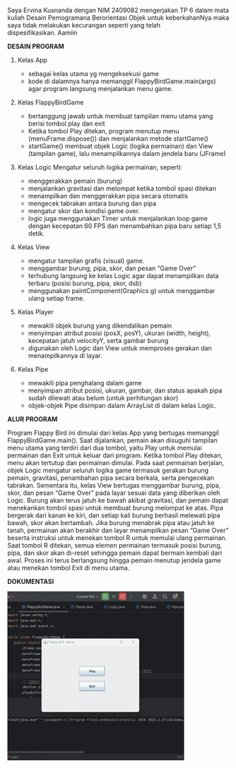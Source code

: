 Saya Ervina Kusnanda dengan NIM 2409082 mengerjakan TP 6 dalam mata kuliah Desain Pemogramana Berorientasi Objek untuk keberkahanNya maka saya tidak melakukan kecurangan seperti yang telah dispesifikasikan. Aamiin

**DESAIN PROGRAM**

1. Kelas App
   - sebagai kelas utama yg mengeksekusi game
   - kode di dalamnya hanya memanggil FlappyBirdGame.main(args) agar program langsung menjalankan menu game.

2. Kelas FlappyBirdGame
   - bertanggung jawab untuk membuat tampilan menu utama yang berisi tombol play dan exit
   - Ketika tombol Play ditekan, program menutup menu (menuFrame.dispose()) dan menjalankan metode startGame()
   - startGame() membuat objek Logic (logika permainan) dan View (tampilan game), lalu menampilkannya dalam jendela baru (JFrame)

3. Kelas Logic
   Mengatur seluruh logika permainan, seperti:
   - menggerakkan pemain (burung)
   - menjalankan gravitasi dan melompat ketika tombol spasi ditekan
   - menampilkan dan menggerakkan pipa secara otomatis
   - mengecek tabrakan antara burung dan pipa
   - mengatur skor dan kondisi game over.
   - logic juga menggunakan Timer untuk menjalankan loop game dengan kecepatan 60 FPS dan menambahkan pipa baru setiap 1,5 detik.

4. Kelas View
   - mengatur tampilan grafis (visual) game.
   - menggambar burung, pipa, skor, dan pesan “Game Over”
   - terhubung langsung ke kelas Logic agar dapat menampilkan data terbaru (posisi burung, pipa, skor, dsb)
   - menggunakan paintComponent(Graphics g) untuk menggambar ulang setiap frame.

5. Kelas Player
   - mewakili objek burung yang dikendalikan pemain
   - menyimpan atribut posisi (posX, posY), ukuran (width, height), kecepatan jatuh velocityY, serta gambar burung
   - digunakan oleh Logic dan View untuk memproses gerakan dan menampilkannya di layar.

6. Kelas Pipe
   - mewakili pipa penghalang dalam game
   - menyimpan atribut posisi, ukuran, gambar, dan status apakah pipa sudah dilewati atau belum (untuk perhitungan skor)
   - objek-objek Pipe disimpan dalam ArrayList<Pipe> di dalam kelas Logic.


**ALUR PROGRAM**

Program Flappy Bird ini dimulai dari kelas App yang bertugas memanggil FlappyBirdGame.main(). Saat dijalankan, pemain akan disuguhi tampilan menu utama yang terdiri dari dua tombol, yaitu Play untuk memulai permainan dan Exit untuk keluar dari program. Ketika tombol Play ditekan, menu akan tertutup dan permainan dimulai. Pada saat permainan berjalan, objek Logic mengatur seluruh logika game termasuk gerakan burung pemain, gravitasi, penambahan pipa secara berkala, serta pengecekan tabrakan. Sementara itu, kelas View bertugas menggambar burung, pipa, skor, dan pesan “Game Over” pada layar sesuai data yang diberikan oleh Logic. Burung akan terus jatuh ke bawah akibat gravitasi, dan pemain dapat menekankan tombol spasi untuk membuat burung melompat ke atas. Pipa bergerak dari kanan ke kiri, dan setiap kali burung berhasil melewati pipa bawah, skor akan bertambah. Jika burung menabrak pipa atau jatuh ke tanah, permainan akan berakhir dan layar menampilkan pesan “Game Over” beserta instruksi untuk menekan tombol R untuk memulai ulang permainan. Saat tombol R ditekan, semua elemen permainan termasuk posisi burung, pipa, dan skor akan di-reset sehingga pemain dapat bermain kembali dari awal. Proses ini terus berlangsung hingga pemain menutup jendela game atau menekan tombol Exit di menu utama.

**DOKUMENTASI**



![Gambar](https://github.com/Erviina/TP6DPBO2425C2/blob/main/Dokumentasi/dokumentasi-TP6.gif?raw=true)
